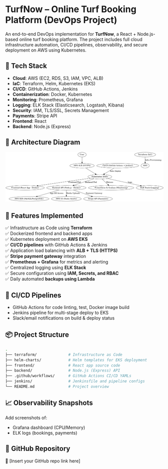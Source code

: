 # TurfNow – Online Turf Booking Platform (DevOps Project)

An end-to-end DevOps implementation for **TurfNow**, a React + Node.js-based online turf booking platform. The project includes full cloud infrastructure automation, CI/CD pipelines, observability, and secure deployment on AWS using Kubernetes.

## 🔧 Tech Stack
- **Cloud**: AWS (EC2, RDS, S3, IAM, VPC, ALB)
- **IaC**: Terraform, Helm, Kubernetes (EKS)
- **CI/CD**: GitHub Actions, Jenkins
- **Containerization**: Docker, Kubernetes
- **Monitoring**: Prometheus, Grafana
- **Logging**: ELK Stack (Elasticsearch, Logstash, Kibana)
- **Security**: IAM, TLS/SSL, Secrets Management
- **Payments**: Stripe API
- **Frontend**: React
- **Backend**: Node.js (Express)

## 🧱 Architecture Diagram

![TurfNow DevOps Architecture](./turfnow_architecture_diagram.png)

## 🚀 Features Implemented

✅ Infrastructure as Code using **Terraform**  
✅ Dockerized frontend and backend apps  
✅ Kubernetes deployment on **AWS EKS**  
✅ **CI/CD pipelines** with GitHub Actions & Jenkins  
✅ Application load balancing with **ALB + TLS (HTTPS)**  
✅ **Stripe payment gateway** integration  
✅ **Prometheus + Grafana** for metrics and alerting  
✅ Centralized logging using **ELK Stack**  
✅ Secure configuration using **IAM, Secrets, and RBAC**  
✅ Daily automated **backups using Lambda**

## 🧪 CI/CD Pipelines
- GitHub Actions for code linting, test, Docker image build
- Jenkins pipeline for multi-stage deploy to EKS
- Slack/email notifications on build & deploy status

## 📦 Project Structure
```bash
.
├── terraform/              # Infrastructure as Code
├── helm-charts/            # Helm templates for EKS deployment
├── frontend/               # React app source code
├── backend/                # Node.js (Express) API
├── .github/workflows/      # GitHub Actions CI/CD YAMLs
├── jenkins/                # Jenkinsfile and pipeline configs
└── README.md               # Project overview
```

## 📈 Observability Snapshots
Add screenshots of:
- Grafana dashboard (CPU/Memory)
- ELK logs (bookings, payments)

## 📂 GitHub Repository

🔗 [Insert your GitHub repo link here]
